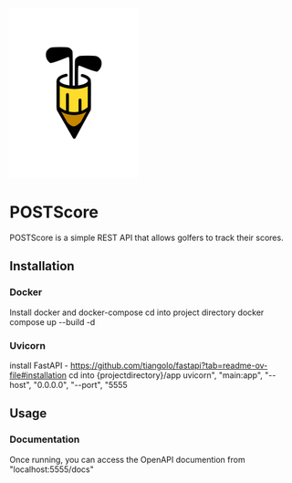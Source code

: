 ![logo](./logo.png)

# POSTScore
POSTScore is a simple REST API that allows golfers to track their scores.

## Installation
### Docker 
Install docker and docker-compose 
cd into project directory 
docker compose up --build -d 
### Uvicorn
install FastAPI - https://github.com/tiangolo/fastapi?tab=readme-ov-file#installation
cd into {projectdirectory}/app
uvicorn", "main:app", "--host", "0.0.0.0", "--port", "5555

## Usage
### Documentation 
Once running, you can access the OpenAPI documention from "localhost:5555/docs"
